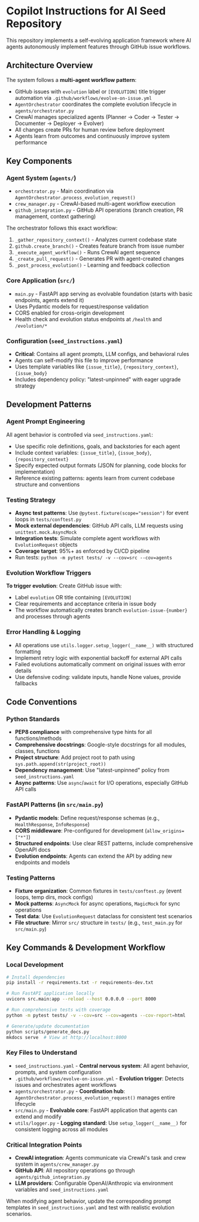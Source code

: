 # Copilot Instructions for AI Seed Repository

This repository implements a self-evolving application framework where AI agents autonomously implement features through GitHub issue workflows.

## Architecture Overview

The system follows a **multi-agent workflow pattern**:
- GitHub issues with `evolution` label or `[EVOLUTION]` title trigger automation via `.github/workflows/evolve-on-issue.yml`
- `AgentOrchestrator` coordinates the complete evolution lifecycle in `agents/orchestrator.py`
- CrewAI manages specialized agents (Planner → Coder → Tester → Documenter → Deployer → Evolver)
- All changes create PRs for human review before deployment
- Agents learn from outcomes and continuously improve system performance

## Key Components

### Agent System (`agents/`)
- `orchestrator.py` - Main coordination via `AgentOrchestrator.process_evolution_request()`
- `crew_manager.py` - CrewAI-based multi-agent workflow execution
- `github_integration.py` - GitHub API operations (branch creation, PR management, context gathering)

The orchestrator follows this exact workflow:
1. `_gather_repository_context()` - Analyzes current codebase state
2. `github.create_branch()` - Creates feature branch from issue number
3. `_execute_agent_workflow()` - Runs CrewAI agent sequence
4. `_create_pull_request()` - Generates PR with agent-created changes
5. `_post_process_evolution()` - Learning and feedback collection

### Core Application (`src/`)
- `main.py` - FastAPI app serving as evolvable foundation (starts with basic endpoints, agents extend it)
- Uses Pydantic models for request/response validation
- CORS enabled for cross-origin development
- Health check and evolution status endpoints at `/health` and `/evolution/*`

### Configuration (`seed_instructions.yaml`)
- **Critical**: Contains all agent prompts, LLM configs, and behavioral rules
- Agents can self-modify this file to improve performance
- Uses template variables like `{issue_title}`, `{repository_context}`, `{issue_body}`
- Includes dependency policy: "latest-unpinned" with eager upgrade strategy

## Development Patterns

### Agent Prompt Engineering
All agent behavior is controlled via `seed_instructions.yaml`:
- Use specific role definitions, goals, and backstories for each agent
- Include context variables: `{issue_title}`, `{issue_body}`, `{repository_context}` 
- Specify expected output formats (JSON for planning, code blocks for implementation)
- Reference existing patterns: agents learn from current codebase structure and conventions

### Testing Strategy
- **Async test patterns**: Use `@pytest.fixture(scope="session")` for event loops in `tests/conftest.py`
- **Mock external dependencies**: GitHub API calls, LLM requests using `unittest.mock.AsyncMock`
- **Integration tests**: Simulate complete agent workflows with `EvolutionRequest` objects
- **Coverage target**: 95%+ as enforced by CI/CD pipeline
- Run tests: `python -m pytest tests/ -v --cov=src --cov=agents`

### Evolution Workflow Triggers
**To trigger evolution**: Create GitHub issue with:
- Label `evolution` OR title containing `[EVOLUTION]`
- Clear requirements and acceptance criteria in issue body
- The workflow automatically creates branch `evolution-issue-{number}` and processes through agents

### Error Handling & Logging
- All operations use `utils.logger.setup_logger(__name__)` with structured formatting
- Implement retry logic with exponential backoff for external API calls
- Failed evolutions automatically comment on original issues with error details
- Use defensive coding: validate inputs, handle None values, provide fallbacks

## Code Conventions

### Python Standards
- **PEP8 compliance** with comprehensive type hints for all functions/methods
- **Comprehensive docstrings**: Google-style docstrings for all modules, classes, functions
- **Project structure**: Add project root to path using `sys.path.append(str(project_root))`
- **Dependency management**: Use "latest-unpinned" policy from `seed_instructions.yaml`
- **Async patterns**: Use `async`/`await` for I/O operations, especially GitHub API calls

### FastAPI Patterns (in `src/main.py`)
- **Pydantic models**: Define request/response schemas (e.g., `HealthResponse`, `InfoResponse`)
- **CORS middleware**: Pre-configured for development (`allow_origins=["*"]`)
- **Structured endpoints**: Use clear REST patterns, include comprehensive OpenAPI docs
- **Evolution endpoints**: Agents can extend the API by adding new endpoints and models

### Testing Patterns
- **Fixture organization**: Common fixtures in `tests/conftest.py` (event loops, temp dirs, mock configs)
- **Mock patterns**: `AsyncMock` for async operations, `MagicMock` for sync operations
- **Test data**: Use `EvolutionRequest` dataclass for consistent test scenarios
- **File structure**: Mirror `src/` structure in `tests/` (e.g., `test_main.py` for `src/main.py`)

## Key Commands & Development Workflow

### Local Development
```bash
# Install dependencies
pip install -r requirements.txt -r requirements-dev.txt

# Run FastAPI application locally
uvicorn src.main:app --reload --host 0.0.0.0 --port 8000

# Run comprehensive tests with coverage
python -m pytest tests/ -v --cov=src --cov=agents --cov-report=html

# Generate/update documentation
python scripts/generate_docs.py
mkdocs serve  # View at http://localhost:8000
```

### Key Files to Understand

- `seed_instructions.yaml` - **Central nervous system**: All agent behavior, prompts, and system configuration
- `.github/workflows/evolve-on-issue.yml` - **Evolution trigger**: Detects issues and orchestrates agent workflows
- `agents/orchestrator.py` - **Coordination hub**: `AgentOrchestrator.process_evolution_request()` manages entire lifecycle
- `src/main.py` - **Evolvable core**: FastAPI application that agents can extend and modify
- `utils/logger.py` - **Logging standard**: Use `setup_logger(__name__)` for consistent logging across all modules

### Critical Integration Points
- **CrewAI integration**: Agents communicate via CrewAI's task and crew system in `agents/crew_manager.py`
- **GitHub API**: All repository operations go through `agents/github_integration.py` 
- **LLM providers**: Configurable OpenAI/Anthropic via environment variables and `seed_instructions.yaml`

When modifying agent behavior, update the corresponding prompt templates in `seed_instructions.yaml` and test with realistic evolution scenarios.
